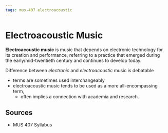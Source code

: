 ```yaml
---
tags: mus-407 electroacoustic
---
```


# Electroacoustic Music

**Electroacoustic music** is music that depends on electronic technology for its creation and performance, referring to a practice that emerged during the early/mid-twentieth century and continues to develop today.

Difference between _electronic_ and _electroacoustic_ music is debatable

- terms are sometimes used interchangeably
- electroacoustic music tends to be used as a more all-encompassing term,
  - often implies a connection with academia and research.

## Sources

- MUS 407 Syllabus
